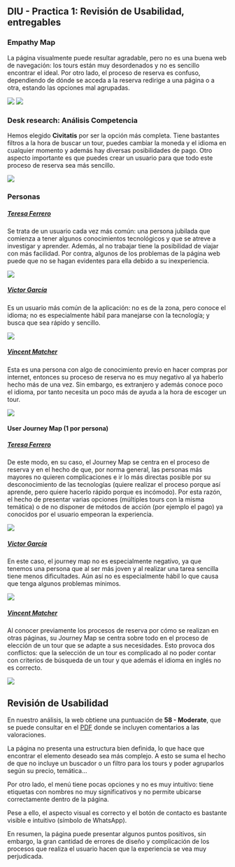 ## DIU - Practica 1: Revisión de Usabilidad, entregables

### Empathy Map

La página visualmente puede resultar agradable, pero no es una buena web de navegación: los tours están muy desordenados y no es sencillo encontrar el ideal.
Por otro lado, el proceso de reserva es confuso, dependiendo de dónde se acceda a la reserva redirige a una página o a otra, estando las opciones mal agrupadas.

<img src="empathy_map.png">
<img src="empathy_customer_map.png">

### Desk research: Análisis Competencia

Hemos elegido **Civitatis** por ser la opción más completa. Tiene bastantes filtros a la hora de buscar un tour, puedes cambiar la moneda y el idioma en cualquier momento y además hay diversas posibilidades de pago. Otro aspecto importante es que puedes crear un usuario para que todo este proceso de reserva sea más sencillo.

<img src="competitor_analysis.png">

### Personas

##### <ins>Teresa Ferrero</ins>

Se trata de un usuario cada vez más común: una persona jubilada que comienza a tener algunos conocimientos tecnológicos y que se atreve a investigar y aprender.
Además, al no trabajar tiene la posibilidad de viajar con más facilidad.
Por contra, algunos de los problemas de la página web puede que no se hagan evidentes para ella debido a su inexperiencia.

<img src="persona_1.png">

##### <ins>Victor García</ins>

Es un usuario más común de la aplicación: no es de la zona, pero conoce el idioma; no es especialmente hábil para manejarse con la tecnología; y busca que sea rápido y sencillo.

<img src="persona_2.png">

##### <ins>Vincent Matcher</ins>

Esta es una persona con algo de conocimiento previo en hacer compras por internet, entonces su proceso de reserva no es muy negativo al ya haberlo hecho más de una vez.
Sin embargo, es extranjero y además conoce poco el idioma, por tanto necesita un poco más de ayuda a la hora de escoger un tour.

<img src="persona_3.png">

#### User Journey Map  (1 por persona)

##### <ins>Teresa Ferrero</ins>

De este modo, en su caso, el Journey Map se centra en el proceso de reserva y en el hecho de que, por norma general, las personas más mayores no quieren complicaciones e ir lo más directas posible por su desconocimiento de las tecnologías (quiere realizar el proceso porque así aprende, pero quiere hacerlo rápido porque es incómodo).
Por esta razón, el hecho de presentar varias opciones (múltiples tours con la misma temática) o de no disponer de métodos de acción (por ejemplo el pago) ya conocidos por el usuario empeoran la experiencia.

<img src="journey_map_1.jpeg">

##### <ins>Victor García</ins>

En este caso, el journey map no es especialmente negativo, ya que tenemos una persona que al ser más joven y al realizar una tarea sencilla tiene menos dificultades.
Aún así no es especialmente hábil lo que causa que tenga algunos problemas mínimos.

<img src="journey_map_2.jpeg">

##### <ins>Vincent Matcher</ins>

Al conocer previamente los procesos de reserva por cómo se realizan en otras páginas, su Journey Map se centra sobre todo en el proceso de elección de un tour que se adapte a sus necesidades.
Esto provoca dos conflictos: que la selección de un tour es complicado al no poder contar con criterios de búsqueda de un tour y que además el idioma en inglés no es correcto.

<img src="journey_map_3.jpeg">

## Revisión de Usabilidad

En nuestro análisis, la web obtiene una puntuación de **58 - Moderate**, que se puede consultar en el [PDF](P1/usability_review_general.pdf) donde se incluyen comentarios a las valoraciones.

La página no presenta una estructura bien definida, lo que hace que encontrar el elemento deseado sea más complejo.
A esto se suma el hecho de que no incluye un buscador o un filtro para los tours y poder agruparlos según su precio, temática…

Por otro lado, el menú tiene pocas opciones y no es muy intuitivo: tiene etiquetas con nombres no muy significativos y no permite ubicarse correctamente dentro de la página.

Pese a ello, el aspecto visual es correcto y el botón de contacto es bastante visible e intuitivo (símbolo de WhatsApp).

En resumen, la página puede presentar algunos puntos positivos, sin embargo, la gran cantidad de errores de diseño y complicación de los procesos que realiza el usuario hacen que la experiencia se vea muy perjudicada.
